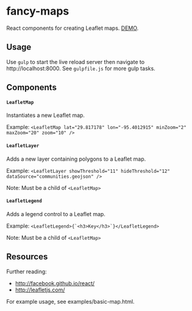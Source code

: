 # fancy-maps
React components for creating Leaflet maps. [DEMO](http://poetic.github.io/fancy-maps/).

Usage
-----
Use `gulp` to start the live reload server then navigate to http://localhost:8000. See `gulpfile.js` for more gulp tasks.

Components
----------

#### `LeafletMap`
Instantiates a new Leaflet map.

Example: `<LeafletMap lat="29.817178" lon="-95.4012915" minZoom="2" maxZoom="20" zoom="10" />`

#### `LeafletLayer`
Adds a new layer containing polygons to a Leaflet map.

Example: `<LeafletLayer showThreshold="11" hideThreshold="12" dataSource="communities.geojson" />`

Note: Must be a child of `<LeafletMap>`

#### `LeafletLegend`
Adds a legend control to a Leaflet map.

Example: ``<LeafletLegend>{`<h3>Key</h3>`}</LeafletLegend>``

Note: Must be a child of `<LeafletMap>`

Resources
---------

Further reading:
  - http://facebook.github.io/react/
  - http://leafletjs.com/

For example usage, see examples/basic-map.html.
